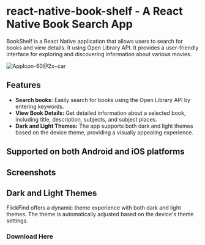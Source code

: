 # react-native-book-shelf - A React Native Book Search App

BookShelf is a React Native application that allows users to search for books and view details. It using Open Library API. It provides a user-friendly interface for exploring and discovering information about various movies.

![AppIcon-60@2x~car](https://github.com/vishnuchandramc/react-native-book-shelf/assets/43258677/213801fc-9f05-4156-bbbb-eeabb1327dc7)

## Features

- **Search books:** Easily search for books using the Open Library API by entering keywords.
- **View Book Details:** Get detailed information about a selected book, including title, description, subjects, and subject places.
- **Dark and Light Themes:** The app supports both dark and light themes based on the device theme, providing a visually appealing experience.

## Supported on both Android and iOS platforms

## Screenshots


## Dark and Light Themes

FlickFind offers a dynamic theme experience with both dark and light themes. The theme is automatically adjusted based on the device's theme settings.

### Download Here

